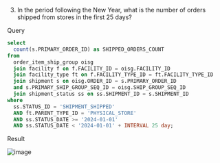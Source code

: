 3. In the period following the New Year, what is the number of orders shipped from stores in the first 25 days?

Query
```SQL
select 
  count(s.PRIMARY_ORDER_ID) as SHIPPED_ORDERS_COUNT 
from 
  order_item_ship_group oisg 
  join facility f on f.FACILITY_ID = oisg.FACILITY_ID 
  join facility_type ft on f.FACILITY_TYPE_ID = ft.FACILITY_TYPE_ID 
  join shipment s on oisg.ORDER_ID = s.PRIMARY_ORDER_ID 
  and s.PRIMARY_SHIP_GROUP_SEQ_ID = oisg.SHIP_GROUP_SEQ_ID 
  join shipment_status ss on ss.SHIPMENT_ID = s.SHIPMENT_ID 
where 
  ss.STATUS_ID = 'SHIPMENT_SHIPPED' 
  AND ft.PARENT_TYPE_ID = 'PHYSICAL_STORE' 
  AND ss.STATUS_DATE >= '2024-01-01' 
  AND ss.STATUS_DATE < '2024-01-01' + INTERVAL 25 day;
```

Result

![image](https://github.com/Nishtha-Jain-1119/Training-Assignment/assets/127538617/c3c6b850-c7ad-4dd3-9289-51c277d38e89)

